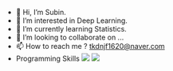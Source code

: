 - 👋 Hi, I’m Subin.
- 👀 I’m interested in Deep Learning.
- 🌱 I’m currently learning Statistics.
- 💞️ I’m looking to collaborate on ...
- 📫 How to reach me ? tkdnjf1620@naver.com
- Programming Skills
 <img src="https://img.shields.io/badge/Python-3766AB?style=flat-square&logo=Python&logoColor=white"/></a>
  <img src="https://img.shields.io/badge/Python-#4479A1?style=flat-square&logo=Python&logoColor=white"/></a>
<!---
AprilSue16/AprilSue16 is a ✨ special ✨ repository because its `README.md` (this file) appears on your GitHub profile.
You can click the Preview link to take a look at your changes.
--->
